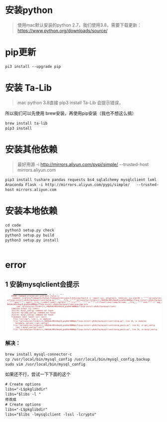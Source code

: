 # 安装python
> 使用mac默认安装的python 2.7，我们使用3.8，需要下载更新：https://www.python.org/downloads/source/
# pip更新
````
pi3 install --upgrade pip
````

# 安装 Ta-Lib
> mac python 3.8直接 pip3 install Ta-Lib 会提示错误，

所以我们可以先使用 brew安装，再使用pip安装（我也不想这么搞）
```
brew install ta-lib
pip3 install
```

# 安装其他依赖
> 最好用源 -i http://mirrors.aliyun.com/pypi/simple/   --trusted-host mirrors.aliyun.com
```
pip3 install tushare pandas requests bs4 sqlalchemy mysqlclient lxml Anaconda Flask -i http://mirrors.aliyun.com/pypi/simple/   --trusted-host mirrors.aliyun.com

```

# 安装本地依赖
> 
```
cd code
python3 setup.py check
python3 setup.py build
python3 setup.py install


```



# error
## 1 安装mysqlclient会提示
![](../img/1.png)
### 解决：
```
brew install mysql-connector-c 
cp /usr/local/bin/mysql_config /usr/local/bin/mysql_config.backup 
sudo vim /usr/local/bin/mysql_config 
```
如果还不行，尝试一下下面的这个
```
# Create options 
libs="-L$pkglibdir"
libs="$libs -l "
修改成
# Create options 
libs="-L$pkglibdir"
libs="$libs -lmysqlclient -lssl -lcrypto"
```